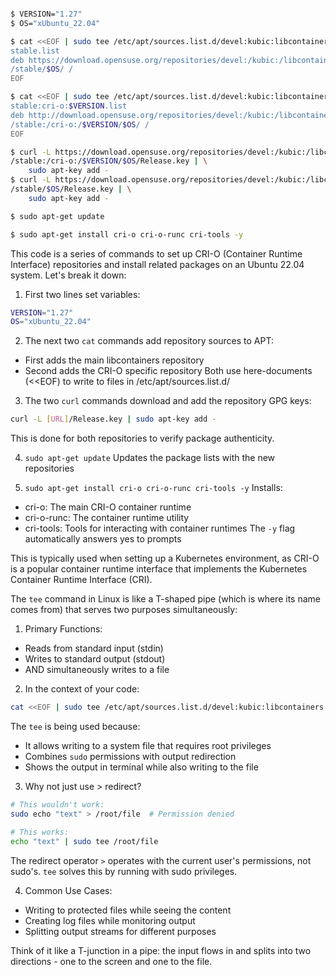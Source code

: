 ```bash

$ VERSION="1.27"
$ OS="xUbuntu_22.04"

$ cat <<EOF | sudo tee /etc/apt/sources.list.d/devel:kubic:libcontainers:
stable.list
deb https://download.opensuse.org/repositories/devel:/kubic:/libcontainers:
/stable/$OS/ /
EOF

$ cat <<EOF | sudo tee /etc/apt/sources.list.d/devel:kubic:libcontainers:
stable:cri-o:$VERSION.list
deb http://download.opensuse.org/repositories/devel:/kubic:/libcontainers:
/stable:/cri-o:/$VERSION/$OS/ /
EOF

$ curl -L https://download.opensuse.org/repositories/devel:/kubic:/libcontainers:
/stable:/cri-o:/$VERSION/$OS/Release.key | \
    sudo apt-key add -
$ curl -L https://download.opensuse.org/repositories/devel:/kubic:/libcontainers:
/stable/$OS/Release.key | \
    sudo apt-key add -

$ sudo apt-get update

$ sudo apt-get install cri-o cri-o-runc cri-tools -y
```


This code is a series of commands to set up CRI-O (Container Runtime Interface) repositories and install related packages on an Ubuntu 22.04 system. Let's break it down:

1. First two lines set variables:
```bash
VERSION="1.27"
OS="xUbuntu_22.04"
```

2. The next two `cat` commands add repository sources to APT:
- First adds the main libcontainers repository
- Second adds the CRI-O specific repository
Both use here-documents (<<EOF) to write to files in /etc/apt/sources.list.d/

3. The two `curl` commands download and add the repository GPG keys:
```bash
curl -L [URL]/Release.key | sudo apt-key add -
```
This is done for both repositories to verify package authenticity.

4. `sudo apt-get update`
Updates the package lists with the new repositories

5. `sudo apt-get install cri-o cri-o-runc cri-tools -y`
Installs:
- cri-o: The main CRI-O container runtime
- cri-o-runc: The container runtime utility
- cri-tools: Tools for interacting with container runtimes
The `-y` flag automatically answers yes to prompts

This is typically used when setting up a Kubernetes environment, as CRI-O is a popular container runtime interface that implements the Kubernetes Container Runtime Interface (CRI).



The `tee` command in Linux is like a T-shaped pipe (which is where its name comes from) that serves two purposes simultaneously:

1. Primary Functions:
- Reads from standard input (stdin)
- Writes to standard output (stdout)
- AND simultaneously writes to a file

2. In the context of your code:
```bash
cat <<EOF | sudo tee /etc/apt/sources.list.d/devel:kubic:libcontainers:stable.list
```

The `tee` is being used because:
- It allows writing to a system file that requires root privileges
- Combines `sudo` permissions with output redirection
- Shows the output in terminal while also writing to the file

3. Why not just use > redirect?
```bash
# This wouldn't work:
sudo echo "text" > /root/file  # Permission denied

# This works:
echo "text" | sudo tee /root/file
```
The redirect operator `>` operates with the current user's permissions, not sudo's. `tee` solves this by running with sudo privileges.

4. Common Use Cases:
- Writing to protected files while seeing the content
- Creating log files while monitoring output
- Splitting output streams for different purposes

Think of it like a T-junction in a pipe: the input flows in and splits into two directions - one to the screen and one to the file.
